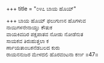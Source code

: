 +++
title = "೦೪೭ ಬಾಯ ಹೊಯ್"

+++
ಬಾಯ ಹೊಯ್ ಫಲುಗುಣನ ಹೊಗಳುವ   
ನಾಯಿಗಳನೇನಾಯ್ತು ಕೌತುಕ    
ವಾಯಕಿವದಿರ ಪಕ್ಷಪಾತವ ನೋಡು ನೋಡೆನುತ   
ಸಾಯಕವ ತಿರುಹುತ್ತಲಾ ಕ  
ರ್ಣಾಯತಾಂಬಕನೆಡಬಲದ ಕುರು     
ರಾಯನನುಜರ ಮೇಳದಲಿ ಹೊರವಂಟನಾ ಕರ್ಣ     ॥47॥